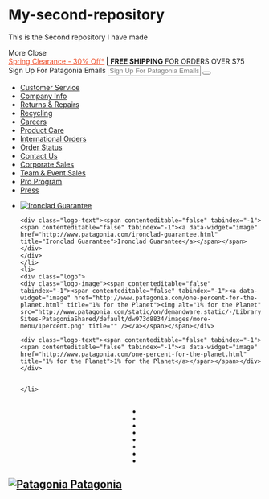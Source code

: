 # My-second-repository
This is the $econd repository I have made

<!doctype html>
<!--[if lt IE 7]> <html class="ie6 oldie" lang="en" class="parallax parallax-footer skrollr skrollr-desktop"> <![endif]-->
<!--[if IE 7]> <html class="ie7 oldie" lang="en" class="parallax parallax-footer skrollr skrollr-desktop"> <![endif]-->
<!--[if IE 8]> <html class="ie8 oldie" lang="en" class="parallax parallax-footer skrollr skrollr-desktop"> <![endif]-->
<!--[if gt IE 8]><!--> <html lang="en" class="parallax parallax-footer skrollr skrollr-desktop"> <!--<![endif]-->
<head>










































<meta charset=UTF-8>
<meta http-equiv="x-ua-compatible" content="ie=edge">
<meta name="viewport" content="width=device-width, initial-scale=1 maximum-scale=1">




<title>Unbroken Ground Film Tour – Patagonia</title>

<link href="http://www.patagonia.com/static/on/demandware.static/Sites-patagonia-us-Site/-/default/dw5b4894a8/images/favicon.ico" rel="shortcut icon" />
<meta name="description" content=" Our food choices are deeply connected to climate change. Join us to celebrate the release of Unbroken Ground. Check film tour dates here at Patagonia.com. Patagonia"/>
<meta name="keywords" content=" patagonia provisions, unbroken ground, unbroken ground film, unbroken ground film tour Patagonia"/>

<!--[if lt IE 9]>
<script src="http://www.patagonia.com/static/on/demandware.static/Sites-patagonia-us-Site/-/en_US/v1470081078761/js/lib/html5.js"></script>
<![endif]-->



<script type="text/javascript">
var monetateT = new Date().getTime();
(function() {
    var p = document.location.protocol;
    if (p == "http:" || p == "https:") {
        var m = document.createElement('script'); m.type = 'text/javascript'; m.async = true; m.src = (p == "https:" ? "https://s" : "http://") + "b.monetate.net/js/1/a-9ccc326a/p2/patagonia.com/" + Math.floor((monetateT + 2627946) / 3600000) + "/g";
        var s = document.getElementsByTagName('script')[0]; s.parentNode.insertBefore(m, s);
    }
})();
</script>

<script type="text/javascript">
	/*
	*	Global Monetate array for tracking
	*/
	window.monetateQ = window.monetateQ || [];
	
	/*
	*	Temporary storage for data: cartrows, breadcrumbs, products on the plp/clp/search pages
	*/
	window.monetateData = window.monetateData || {};
	window.monetateData.setPageType = "unknown";
</script>

<script type="text/javascript" src="http://www.patagonia.com/static/on/demandware.static/Sites-patagonia-us-Site/-/en_US/v1470081078761/internal/jscript/dwac-14.8.js"></script>
<script type="text/javascript">//<!--
/* <![CDATA[ (head-cquotient.js) */
var CQuotient = window.CQuotient = {};
CQuotient.clientId = 'abbm-patagonia-us';
CQuotient.activities = [];
CQuotient.cqcid='';
CQuotient.cquid='';
CQuotient.initFromCookies = function () {
	var ca = document.cookie.split(';');
	for(var i=0;i < ca.length;i++) {
	  var c = ca[i];
	  while (c.charAt(0)==' ') c = c.substring(1,c.length);
	  if (c.indexOf('cqcid=') == 0) {
		  CQuotient.cqcid=c.substring('cqcid='.length,c.length);
	  } else if (c.indexOf('cquid=') == 0) {
		  CQuotient.cquid=c.substring('cquid='.length,c.length);
		  break;
	  }
	}
}
CQuotient.getCQCookieId = function () {
	if(window.CQuotient.cqcid == '')
		window.CQuotient.initFromCookies();
	return window.CQuotient.cqcid;
};
CQuotient.getCQUserId = function () {
	if(window.CQuotient.cquid == '')
		window.CQuotient.initFromCookies();
	return window.CQuotient.cquid;
};
/* ]]> */
// -->
</script>

<script src="http://www.patagonia.com/static/on/demandware.static/Sites-patagonia-us-Site/-/en_US/v1470081078761/lib/modernizr.min.js" type="text/javascript"></script>
<link type="text/css" rel="stylesheet" href="//fast.fonts.net/cssapi/bd16aca4-c519-460b-b3d9-01e74db801a5.css"/>
<link rel="apple-touch-icon" href="http://www.patagonia.com/static/on/demandware.static/Sites-patagonia-us-Site/-/default/dwe3b11583/images/patagonia-touch-icon.png"/>
<!-- UI -->
<!--[if gt IE 9]><!-->

<link rel="stylesheet" href="http://www.patagonia.com/static/on/demandware.static/Sites-patagonia-us-Site/-/en_US/v1470081078761/css/style.min.css" />

<!--<![endif]-->
<!--[if lte IE 9]>
<link rel="stylesheet" href="http://www.patagonia.com/static/on/demandware.static/Sites-patagonia-us-Site/-/en_US/v1470081078761/ie-css/style.css" />
<![endif]-->
<!--[if lte IE 8]>
<script src="//cdnjs.cloudflare.com/ajax/libs/respond.js/1.4.2/respond.js" type="text/javascript"></script>
<script src="https://cdn.rawgit.com/chuckcarpenter/REM-unit-polyfill/master/js/rem.min.js" type="text/javascript"></script>
<![endif]-->







</head>
<body class="pt_dynamic-navigation pt_content">

<nav id="navbar" class="navbar navbar-default navbar-fixed-top" >
<div class="header-banner">
<span class="more-button">
<span class="more">More</span>
<span class="close">Close</span>
<i class="entypo-down-open-big"></i>
<i class="entypo-cancel"></i>
</span>
<div class="message">

	 


	



<div class="header-promotion" ><a href="http://www.patagonia.com/shop/web-specials" style="color:#ef4923">Spring Clearance - 30% Off*</a><strong> | FREE  SHIPPING</strong> FOR ORDERS OVER $75</div>



 
	
</div>
<div class="more-options">
<div class="row">
<div class="email-signup">
<form class="email-signup-form desktop-email-signup" action="&#35;" method="post">
<div class="form-row">
<label>Sign Up For Patagonia Emails</label>
<input name="emailaddress" autocomplete="on" id="header-more-menu-email-address" class="email-address" type="email" placeholder="Sign Up For Patagonia Emails">
<button class="submit-email-btn"><i class="entypo-right-open-big"></i></button>
</div>
</form>
</div>







<!-- dwMarker="content" dwContentID="bc6YciaaiL3KYaaadqBVonX25T" -->

<div class="col-md-2 col-sm-4">
<ul>
	<li><a href="http://www.patagonia.com/customer-service.html" target="_self" title="Customer Service">Customer Service</a></li>
	<li><a href="http://www.patagonia.com/company-info.html" target="_self" title="Company Info">Company Info</a></li>
	<li><a href="http://www.patagonia.com/returns.html" target="_self" title="Returns &amp; Repairs">Returns &amp; Repairs</a></li>
	<li><a href="http://www.patagonia.com/recycling.html" target="_self" title="Recycling">Recycling</a></li>
	<li><a href="http://www.patagonia.com/careers.html" target="_self" title="Careers">Careers</a></li>
	<li><a href="http://www.patagonia.com/product-care.html" target="_self" title="Product Care">Product Care</a></li>
	<li><a href="http://www.patagonia.com/international-orders.html" target="_self" title="International Orders">International Orders</a></li>
	<li><a href="http://www.patagonia.com/order-status" target="_self" title="Order Status">Order Status</a></li>
	<li><a href="http://www.patagonia.com/customer-service.html" target="_self" title="Contact Us">Contact Us</a></li>
	<li><a href="http://www.patagonia.com/corporate-sales.html" target="_self" title="Corporate Sales">Corporate Sales</a></li>
	<li><a href="http://www.patagonia.com/team-event-sales.html" target="_self" title="Team &amp; Event Sales">Team &amp; Event Sales</a></li>
        <li><a href="http://www.patagonia.com/pro-program.html" target="_self" title="Pro Program">Pro Program</a></li>
	<li><a href="http://www.patagoniaworks.com/press" target="_self" title="Press">Press</a></li>
</ul>
</div>

<div class="col-md-3 col-sm-4">
<ul id="logo-social">
	<li>
	<div class="logo">
	<div class="logo-image"><span contenteditable="false" tabindex="-1"><span contenteditable="false" tabindex="-1"><a data-widget="image" href="http://www.patagonia.com/ironclad-guarantee.html" title="Ironclad Guarantee"><img alt="Ironclad Guarantee" src="http://www.patagonia.com/static/on/demandware.static/-/Library-Sites-PatagoniaShared/default/dw2a2432ff/images/more-menu/ironclad.png" title="" /></a></span></span></div>

	<div class="logo-text"><span contenteditable="false" tabindex="-1"><span contenteditable="false" tabindex="-1"><a data-widget="image" href="http://www.patagonia.com/ironclad-guarantee.html" title="Ironclad Guarantee">Ironclad Guarantee</a></span></span></div>
	</div>
	</li>
	<li>
	<div class="logo">
	<div class="logo-image"><span contenteditable="false" tabindex="-1"><span contenteditable="false" tabindex="-1"><a data-widget="image" href="http://www.patagonia.com/one-percent-for-the-planet.html" title="1% for the Planet"><img alt="1% for the Planet" src="http://www.patagonia.com/static/on/demandware.static/-/Library-Sites-PatagoniaShared/default/dw973d8834/images/more-menu/1percent.png" title="" /></a></span></span></div>
	
	<div class="logo-text"><span contenteditable="false" tabindex="-1"><span contenteditable="false" tabindex="-1"><a data-widget="image" href="http://www.patagonia.com/one-percent-for-the-planet.html" title="1% for the Planet">1% for the Planet</a></span></span></div>
	</div>


	</li>
</ul>
</div>

<div class="col-md-2 col-sm-4" style="text-align:center">
<div style="display:inline-block">
<ul class="social-list">
	<li>
	<a href="https://www.facebook.com/PATAGONIA" target="_blank"><div class="social-icons facebook"></div></a>
	</li>
	<li>
	<a href="https://twitter.com/patagonia" target="_blank"><div class="social-icons twitter"></div></a>
	</li>
	<li>
	<a href="http://instagram.com/patagonia" target="_blank"><div class="social-icons instagram"></div></a>
	</li>
	<li>
	<a href="http://patagonia.tumblr.com" target="_blank"><div class="social-icons tumbler"></div></a>
	</li>
</ul>

<ul class="social-list second-col">
	<li>
	<a href="https://plus.google.com/+patagonia" target="_blank"><div class="social-icons googleplus"></div></a>
	</li>
	<li>
	<a href="https://www.pinterest.com/PATAGONIA" target="_blank"><div class="social-icons pinterest"></div></a>
	</li>
	<li>
	<a href="https://vimeo.com/patagonia" target="_blank"><div class="social-icons vimeo"></div></a>
	</li>
	<li>
	<a href="http://youtube.com/patagonia" target="_blank"><div class="social-icons youtube"></div></a>
	</li>
</ul>
</div>
</div>

<!-- End content-asset -->





</div>
</div>
</div>
<div class="nav-options">
<a id="menu-toggle-2" href="javascript:void(0)"><span></span></a>

<h1 class="primary-logo">
<a href="/home" title="Patagonia Home">
<img src="http://www.patagonia.com/static/on/demandware.static/Sites-patagonia-us-Site/-/default/dwceed69ad/images/logo.png" alt="Patagonia">
<span class="visually-hidden">Patagonia</span>
</a>
</h1>
